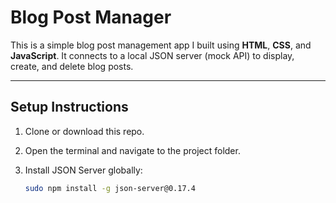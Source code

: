 # Blog Post Manager

This is a simple blog post management app I built using **HTML**, **CSS**, and **JavaScript**. It connects to a local JSON server (mock API) to display, create, and delete blog posts.

---

## Setup Instructions

1. Clone or download this repo.
2. Open the terminal and navigate to the project folder.
3. Install JSON Server globally:

   ```bash
   sudo npm install -g json-server@0.17.4
